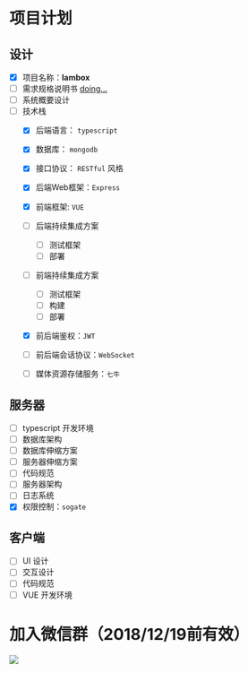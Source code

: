 # 项目计划

## 设计

- [x] 项目名称：**lambox**
- [ ] 需求规格说明书 [doing...](./docs/需求规格说明书.md)
- [ ] 系统概要设计
- [ ] 技术栈
	- [x] 后端语言： `typescript`
	- [x] 数据库： `mongodb`
	- [x] 接口协议： `RESTful` 风格
	- [x] 后端Web框架：`Express`
	- [x] 前端框架: `VUE`
	- [ ] 后端持续集成方案
		- [ ] 测试框架
		- [ ] 部署
	- [ ] 前端持续集成方案
		- [ ] 测试框架
		- [ ] 构建
		- [ ] 部署
	- [x] 前后端鉴权：`JWT`
	- [ ] 前后端会话协议：`WebSocket`
	- [ ] 媒体资源存储服务：`七牛`
	

## 服务器

- [ ] typescript 开发环境
- [ ] 数据库架构
- [ ] 数据库伸缩方案
- [ ] 服务器伸缩方案
- [ ] 代码规范
- [ ] 服务器架构
- [ ] 日志系统
- [x] 权限控制：`sogate`

## 客户端

- [ ] UI 设计
- [ ] 交互设计
- [ ] 代码规范
- [ ] VUE 开发环境

# 加入微信群（2018/12/19前有效）
![](https://img.dev.xiaojing0.com/IMG_1456.JPG)